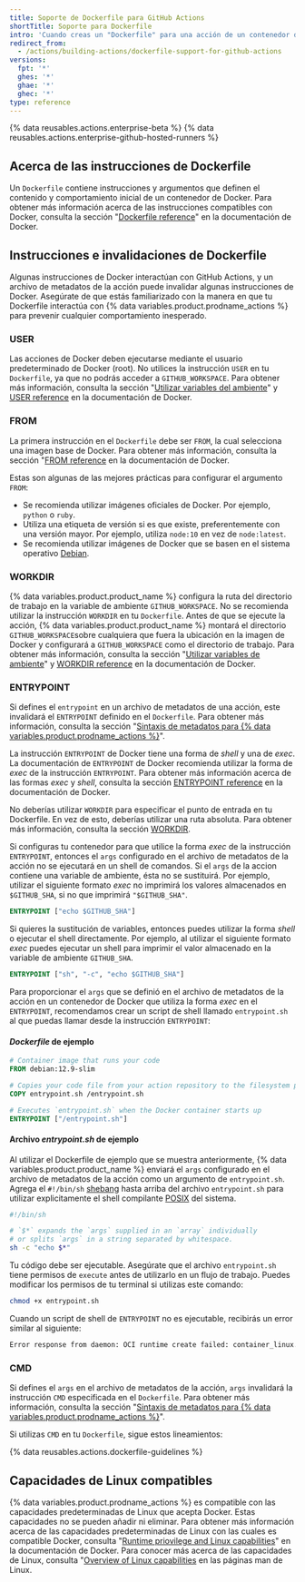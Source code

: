 ```yaml
---
title: Soporte de Dockerfile para GitHub Actions
shortTitle: Soporte para Dockerfile
intro: 'Cuando creas un "Dockerfile" para una acción de un contenedor de Docker, debes estar consciente de cómo interactúan algunas instrucciones de Docker con GitHub Actions y con el archivo de metadatos de la acción.'
redirect_from:
  - /actions/building-actions/dockerfile-support-for-github-actions
versions:
  fpt: '*'
  ghes: '*'
  ghae: '*'
  ghec: '*'
type: reference
---
```


{% data reusables.actions.enterprise-beta %}
{% data reusables.actions.enterprise-github-hosted-runners %}

## Acerca de las instrucciones de Dockerfile

Un `Dockerfile` contiene instrucciones y argumentos que definen el contenido y comportamiento inicial de un contenedor de Docker. Para obtener más información acerca de las instrucciones compatibles con Docker, consulta la sección "[Dockerfile reference](https://docs.docker.com/engine/reference/builder/)" en la documentación de Docker.

## Instrucciones e invalidaciones de Dockerfile

Algunas instrucciones de Docker interactúan con GitHub Actions, y un archivo de metadatos de la acción puede invalidar algunas instrucciones de Docker. Asegúrate de que estás familiarizado con la manera en que tu Dockerfile interactúa con {% data variables.product.prodname_actions %} para prevenir cualquier comportamiento inesperado.

### USER

Las acciones de Docker deben ejecutarse mediante el usuario predeterminado de Docker (root). No utilices la instrucción `USER` en tu `Dockerfile`, ya que no podrás acceder a `GITHUB_WORKSPACE`. Para obtener más información, consulta la sección "[Utilizar variables del ambiente](/actions/configuring-and-managing-workflows/using-environment-variables)" y [USER reference](https://docs.docker.com/engine/reference/builder/#user) en la documentación de Docker.

### FROM

La primera instrucción en el `Dockerfile` debe ser `FROM`, la cual selecciona una imagen base de Docker. Para obtener más información, consulta la sección "[FROM reference](https://docs.docker.com/engine/reference/builder/#from) en la documentación de Docker.

Estas son algunas de las mejores prácticas para configurar el argumento `FROM`:

- Se recomienda utilizar imágenes oficiales de Docker. Por ejemplo, `python` o `ruby`.
- Utiliza una etiqueta de versión si es que existe, preferentemente con una versión mayor. Por ejemplo, utiliza `node:10` en vez de `node:latest`.
- Se recomienda utilizar imágenes de Docker que se basen en el sistema operativo [Debian](https://www.debian.org/).

### WORKDIR

{% data variables.product.product_name %} configura la ruta del directorio de trabajo en la variable de ambiente `GITHUB_WORKSPACE`. No se recomienda utilizar la instrucción `WORKDIR` en tu `Dockerfile`. Antes de que se ejecute la acción, {% data variables.product.product_name %} montará el directorio `GITHUB_WORKSPACE`sobre cualquiera que fuera la ubicación en la imagen de Docker y configurará a `GITHUB_WORKSPACE` como el directorio de trabajo. Para obtener más información, consulta la sección "[Utilizar variables de ambiente](/actions/configuring-and-managing-workflows/using-environment-variables)" y [WORKDIR reference](https://docs.docker.com/engine/reference/builder/#workdir) en la documentación de Docker.

### ENTRYPOINT

Si defines el `entrypoint` en un archivo de metadatos de una acción, este invalidará el `ENTRYPOINT` definido en el `Dockerfile`. Para obtener más información, consulta la sección "[Sintaxis de metadatos para {% data variables.product.prodname_actions %}](/actions/creating-actions/metadata-syntax-for-github-actions/#runsentrypoint)".

La instrucción `ENTRYPOINT` de Docker tiene una forma de _shell_ y una de _exec_. La documentación de `ENTRYPOINT` de Docker recomienda utilizar la forma de _exec_ de la instrucción `ENTRYPOINT`. Para obtener más información acerca de las formas _exec_ y _shell_, consulta la sección [ENTRYPOINT reference](https://docs.docker.com/engine/reference/builder/#entrypoint) en la documentación de Docker.

No deberías utilizar `WORKDIR` para especificar el punto de entrada en tu Dockerfile. En vez de esto, deberías utilizar una ruta absoluta. Para obtener más información, consulta la sección [WORKDIR](#workdir).

Si configuras tu contenedor para que utilice la forma _exec_ de la instrucción `ENTRYPOINT`, entonces el `args` configurado en el archivo de metadatos de la acción no se ejecutará en un shell de comandos. Si el `args` de la accion contiene una variable de ambiente, ésta no se sustituirá. Por ejemplo, utilizar el siguiente formato _exec_ no imprimirá los valores almacenados en `$GITHUB_SHA`, si no que imprimirá `"$GITHUB_SHA"`.

```dockerfile
ENTRYPOINT ["echo $GITHUB_SHA"]
```

 Si quieres la sustitución de variables, entonces puedes utilizar la forma _shell_ o ejecutar el shell directamente. Por ejemplo, al utilizar el siguiente formato _exec_ puedes ejecutar un shell para imprimir el valor almacenado en la variable de ambiente `GITHUB_SHA`.

```dockerfile
ENTRYPOINT ["sh", "-c", "echo $GITHUB_SHA"]
```

 Para proporcionar el `args` que se definió en el archivo de metadatos de la acción en un contenedor de Docker que utiliza la forma _exec_ en el `ENTRYPOINT`, recomendamos crear un script de shell llamado `entrypoint.sh` al que puedas llamar desde la instrucción `ENTRYPOINT`:

#### *Dockerfile* de ejemplo

```dockerfile
# Container image that runs your code
FROM debian:12.9-slim

# Copies your code file from your action repository to the filesystem path `/` of the container
COPY entrypoint.sh /entrypoint.sh

# Executes `entrypoint.sh` when the Docker container starts up
ENTRYPOINT ["/entrypoint.sh"]
```

#### Archivo *entrypoint.sh* de ejemplo

Al utilizar el Dockerfile de ejemplo que se muestra anteriormente, {% data variables.product.product_name %} enviará el `args` configurado en el archivo de metadatos de la acción como un argumento de `entrypoint.sh`. Agrega el `#!/bin/sh` [shebang](https://en.wikipedia.org/wiki/Shebang_(Unix)) hasta arriba del archivo `entrypoint.sh` para utilizar explicitamente el shell compilante [POSIX](https://en.wikipedia.org/wiki/POSIX) del sistema.

``` sh
#!/bin/sh

# `$*` expands the `args` supplied in an `array` individually
# or splits `args` in a string separated by whitespace.
sh -c "echo $*"
```

Tu código debe ser ejecutable. Asegúrate que el archivo `entrypoint.sh` tiene permisos de `execute` antes de utilizarlo en un flujo de trabajo. Puedes modificar los permisos de tu terminal si utilizas este comando:
  ``` sh
  chmod +x entrypoint.sh
  ```

Cuando un script de shell de `ENTRYPOINT` no es ejecutable, recibirás un error similar al siguiente:

``` sh
Error response from daemon: OCI runtime create failed: container_linux.go:348: starting container process caused "exec: \"/entrypoint.sh\": permission denied": unknown
```

### CMD

Si defines el `args` en el archivo de metadatos de la acción, `args` invalidará la instrucción `CMD` especificada en el `Dockerfile`. Para obtener más información, consulta la sección "[Sintaxis de metadatos para {% data variables.product.prodname_actions %}](/actions/creating-actions/metadata-syntax-for-github-actions#runsargs)".

Si utilizas `CMD` en tu `Dockerfile`, sigue estos lineamientos:

{% data reusables.actions.dockerfile-guidelines %}

## Capacidades de Linux compatibles

{% data variables.product.prodname_actions %} es compatible con las capacidades predeterminadas de Linux que acepta Docker. Estas capacidades no se pueden añadir ni eliminar. Para obtener más información acerca de las capacidades predeterminadas de Linux con las cuales es compatible Docker, consulta "[Runtime priovilege and Linux capabilities](https://docs.docker.com/engine/reference/run/#runtime-privilege-and-linux-capabilities)" en la documentación de Docker. Para conocer más acerca de las capacidades de Linux, consulta "[Overview of Linux capabilities](http://man7.org/linux/man-pages/man7/capabilities.7.html) en las páginas man de Linux.
